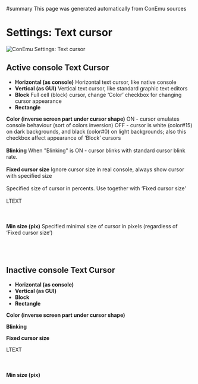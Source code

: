 ﻿#summary This page was generated automatically from ConEmu sources
<a href='Hidden comment:  IDD_SPG_CURSOR '></a>
# Settings: Text cursor #
<img src='http://conemu-maximus5.googlecode.com/svn/files/Settings-TextCursor.png' title='ConEmu Settings: Text cursor'>



<h2>Active console Text Cursor</h2>



<ul><li><b>Horizontal (as console)</b> Horizontal text cursor, like native console<br>
</li><li><b>Vertical (as GUI)</b> Vertical text cursor, like standard graphic text editors<br>
</li><li><b>Block</b> Full cell (block) cursor, change ‘Color’ checkbox for changing cursor appearance<br>
</li><li><b>Rectangle</b></li></ul>


<b>Color (inverse screen part under cursor shape)</b> ON - cursor emulates console behaviour (sort of colors inversion) OFF - cursor is white (color#15) on dark backgrounds, and black (color#0) on light backgrounds; also this checkbox affect appearance of ‘Block’ cursors<br>
<br>
<b>Blinking</b> When "Blinking" is ON - cursor blinks with standard cursor blink rate.<br>
<br>
<b>Fixed cursor size</b> Ignore cursor size in real console, always show cursor with specified size<br>
<br>
Specified size of cursor in percents. Use together with ‘Fixed cursor size’<br>
<br>
LTEXT<br>
<br>
<br>
<br>
<b>Min size (pix)</b> Specified minimal size of cursor in pixels (regardless of ‘Fixed cursor size’)<br>
<br>
<br>
<br>
<h2>Inactive console Text Cursor</h2>



<ul><li><b>Horizontal (as console)</b>
</li><li><b>Vertical (as GUI)</b>
</li><li><b>Block</b>
</li><li><b>Rectangle</b></li></ul>


<b>Color (inverse screen part under cursor shape)</b>

<b>Blinking</b>

<b>Fixed cursor size</b>



LTEXT<br>
<br>
<br>
<br>
<b>Min size (pix)</b>



